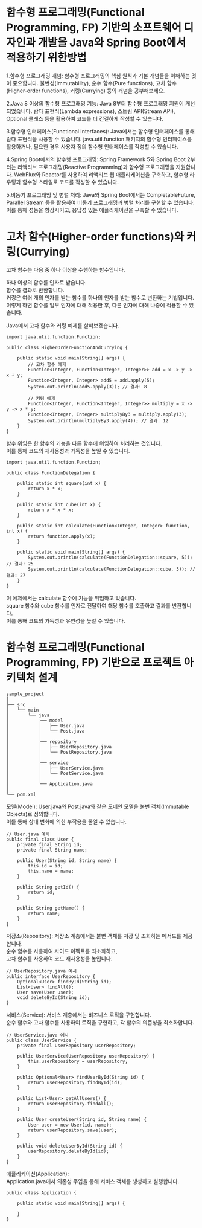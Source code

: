 # 함수형 프로그래밍(Functional Programming, FP) 기반의 소프트웨어 디자인과 개발을 Java와 Spring Boot에서 적용하기 위한방법

1.함수형 프로그래밍 개념: 함수형 프로그래밍의 핵심 원칙과 기본 개념들을 이해하는 것이 중요합니다. 불변성(Immutability), 순수 함수(Pure functions), 고차 함수(Higher-order functions), 커링(Currying) 등의 개념을 공부해보세요.

2.Java 8 이상의 함수형 프로그래밍 기능: Java 8부터 함수형 프로그래밍 지원이 개선되었습니다. 람다 표현식(Lambda expressions), 스트림 API(Stream API), Optional 클래스 등을 활용하여 코드를 더 간결하게 작성할 수 있습니다.

3.함수형 인터페이스(Functional Interfaces): Java에서는 함수형 인터페이스를 통해 람다 표현식을 사용할 수 있습니다. java.util.function 패키지의 함수형 인터페이스를 활용하거나, 필요한 경우 사용자 정의 함수형 인터페이스를 작성할 수 있습니다.

4.Spring Boot에서의 함수형 프로그래밍: Spring Framework 5와 Spring Boot 2부터는 리액티브 프로그래밍(Reactive Programming)과 함수형 프로그래밍을 지원합니다. WebFlux와 Reactor를 사용하여 리액티브 웹 애플리케이션을 구축하고, 함수형 라우팅과 함수형 스타일로 코드를 작성할 수 있습니다.

5.비동기 프로그래밍 및 병렬 처리: Java와 Spring Boot에서는 CompletableFuture, Parallel Stream 등을 활용하여 비동기 프로그래밍과 병렬 처리를 구현할 수 있습니다. 이를 통해 성능을 향상시키고, 응답성 있는 애플리케이션을 구축할 수 있습니다.


# 고차 함수(Higher-order functions)와 커링(Currying)

고차 함수는 다음 중 하나 이상을 수행하는 함수입니다.

하나 이상의 함수를 인자로 받습니다.  
함수를 결과로 반환합니다.  
커링은 여러 개의 인자를 받는 함수를 하나의 인자를 받는 함수로 변환하는 기법입니다.  
이렇게 하면 함수를 일부 인자에 대해 적용한 후, 다른 인자에 대해 나중에 적용할 수 있습니다.

Java에서 고차 함수와 커링 예제를 살펴보겠습니다.

```
import java.util.function.Function;

public class HigherOrderFunctionAndCurrying {

    public static void main(String[] args) {
        // 고차 함수 예제
        Function<Integer, Function<Integer, Integer>> add = x -> y -> x + y;
        Function<Integer, Integer> add5 = add.apply(5);
        System.out.println(add5.apply(3)); // 결과: 8

        // 커링 예제
        Function<Integer, Function<Integer, Integer>> multiply = x -> y -> x * y;
        Function<Integer, Integer> multiplyBy3 = multiply.apply(3);
        System.out.println(multiplyBy3.apply(4)); // 결과: 12
    }
}
```



함수 위임은 한 함수의 기능을 다른 함수에 위임하여 처리하는 것입니다.  
이를 통해 코드의 재사용성과 가독성을 높일 수 있습니다.

```
import java.util.function.Function;

public class FunctionDelegation {

    public static int square(int x) {
        return x * x;
    }

    public static int cube(int x) {
        return x * x * x;
    }

    public static int calculate(Function<Integer, Integer> function, int x) {
        return function.apply(x);
    }

    public static void main(String[] args) {
        System.out.println(calculate(FunctionDelegation::square, 5)); // 결과: 25
        System.out.println(calculate(FunctionDelegation::cube, 3)); // 결과: 27
    }
}
```


이 예제에서는 calculate 함수에 기능을 위임하고 있습니다.  
square 함수와 cube 함수를 인자로 전달하여 해당 함수를 호출하고 결과를 반환합니다.  
이를 통해 코드의 가독성과 유연성을 높일 수 있습니다.

# 함수형 프로그래밍(Functional Programming, FP) 기반으로 프로젝트 아키텍처 설계

```
sample_project
│
├── src
│   └── main
│       └── java
│           ├── model
│           │   ├── User.java
│           │   └── Post.java
│           │
│           ├── repository
│           │   ├── UserRepository.java
│           │   └── PostRepository.java
│           │
│           ├── service
│           │   ├── UserService.java
│           │   └── PostService.java
│           │
│           └── Application.java
│
└── pom.xml
```


모델(Model): User.java와 Post.java와 같은 도메인 모델을 불변 객체(Immutable Objects)로 정의합니다.  
이를 통해 상태 변화에 의한 부작용을 줄일 수 있습니다.

```
// User.java 예시
public final class User {
    private final String id;
    private final String name;

    public User(String id, String name) {
        this.id = id;
        this.name = name;
    }

    public String getId() {
        return id;
    }

    public String getName() {
        return name;
    }
}
```


저장소(Repository): 저장소 계층에서는 불변 객체를 저장 및 조회하는 메서드를 제공합니다.  
순수 함수를 사용하여 사이드 이펙트를 최소화하고,  
고차 함수를 사용하여 코드 재사용성을 높입니다.

```
// UserRepository.java 예시
public interface UserRepository {
    Optional<User> findById(String id);
    List<User> findAll();
    User save(User user);
    void deleteById(String id);
}
```


서비스(Service): 서비스 계층에서는 비즈니스 로직을 구현합니다.  
순수 함수와 고차 함수를 사용하여 로직을 구현하고, 각 함수의 의존성을 최소화합니다.

```
// UserService.java 예시
public class UserService {
    private final UserRepository userRepository;

    public UserService(UserRepository userRepository) {
        this.userRepository = userRepository;
    }

    public Optional<User> findUserById(String id) {
        return userRepository.findById(id);
    }

    public List<User> getAllUsers() {
        return userRepository.findAll();
    }

    public User createUser(String id, String name) {
        User user = new User(id, name);
        return userRepository.save(user);
    }

    public void deleteUserById(String id) {
        userRepository.deleteById(id);
    }
}
```


애플리케이션(Application):  
Application.java에서 의존성 주입을 통해 서비스 객체를 생성하고 실행합니다.

```
public class Application {

    public static void main(String[] args) {

    }
}
```